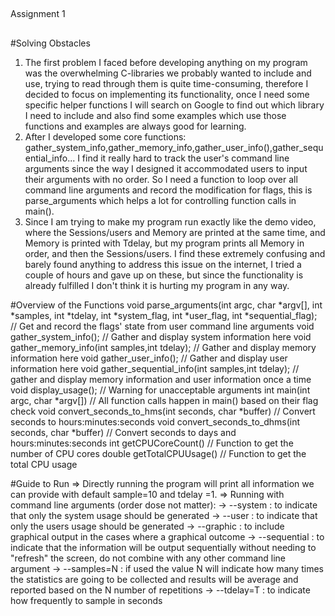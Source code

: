 ##
Assignment 1
##
#Solving Obstacles
1. The first problem I faced before developing anything on my program was the overwhelming C-libraries we probably wanted to include and
   use, trying to read through them is quite time-consuming, therefore I decided to focus on implementing its functionality, once I need
   some specific helper functions I will search on Google to find out which library I need to include and also find some examples which use
   those functions and examples are always good for learning.
2. After I developed some core functions: gather_system_info,gather_memory_info,gather_user_info(),gather_sequential_info...
   I find it really hard to track the user's command line arguments since the way I designed it accommodated users to input their
   arguments with no order. So I need a function to loop over all command line arguments and record the modification for flags, this is
   parse_arguments which helps a lot for controlling function calls in main().
3. Since I am trying to make my program run exactly like the demo video, where the Sessions/users and Memory are printed at the same time,
   and Memory is printed with Tdelay, but my program prints all Memory in order, and then the Sessions/users. I find these extremely
   confusing and barely found anything to address this issue on the internet, I tried a couple of hours and gave up on these, but since the functionality is
   already fulfilled I don't think it is hurting my program in any way.


#Overview of the Functions 
void parse_arguments(int argc, char *argv[], int *samples, int *tdelay, int *system_flag, int *user_flag, int *sequential_flag);
  // Get and record the flags' state from user command line arguments
void gather_system_info();
  // Gather and display system information here
void gather_memory_info(int samples,int tdelay);
  // Gather and display memory information here
void gather_user_info();
  // Gather and display user information here
void gather_sequential_info(int samples,int tdelay);
  // gather and display memory information and user information once a time
void display_usage();
  // Warning for unacceptable arguments
int main(int argc, char *argv[])
  // All function calls happen in main() based on their flag check
void convert_seconds_to_hms(int seconds, char *buffer) 
  // Convert seconds to hours:minutes:seconds
void convert_seconds_to_dhms(int seconds, char *buffer)
  // Convert seconds to days and hours:minutes:seconds
int getCPUCoreCount()
  // Function to get the number of CPU cores
double getTotalCPUUsage()
  // Function to get the total CPU usage


#Guide to Run
=> Directly running the program will print all information we can provide with default sample=10 and tdelay =1.
=> Running with command line arguments (order dose not matter):
  -> --system : to indicate that only the system usage should be generated
  -> --user :  to indicate that only the users usage should be generated
  -> --graphic :  to include graphical output in the cases where a graphical outcome
  -> --sequential : to indicate that the information will be output sequentially without needing to "refresh" the screen, do not 
                    combine with any other command line argument
  -> --samples=N : if used the value N will indicate how many times the statistics are going to be collected and results will 
                   be average and reported based on the N number of repetitions
  -> --tdelay=T : to indicate how frequently to sample in seconds
                   
